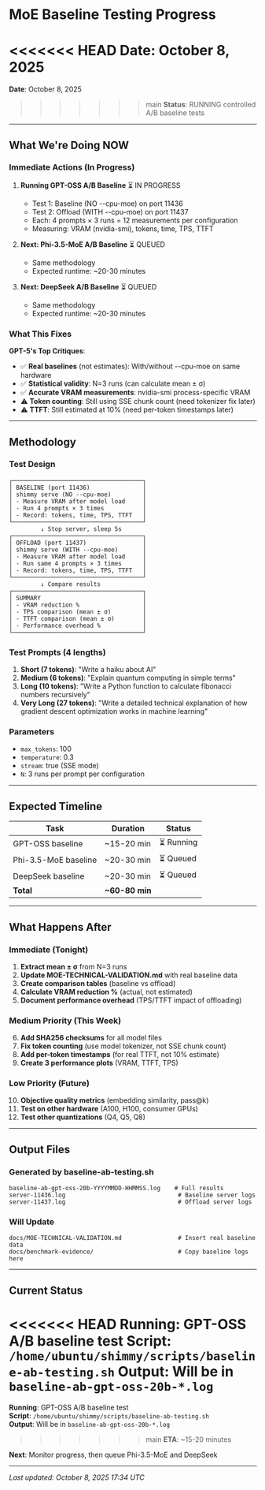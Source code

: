 # MoE Baseline Testing Progress
<<<<<<< HEAD
**Date**: October 8, 2025
=======
**Date**: October 8, 2025  
>>>>>>> main
**Status**: RUNNING controlled A/B baseline tests

---

## What We're Doing NOW

### Immediate Actions (In Progress)
1. **Running GPT-OSS A/B Baseline** ⏳ IN PROGRESS
   - Test 1: Baseline (NO --cpu-moe) on port 11436
   - Test 2: Offload (WITH --cpu-moe) on port 11437
   - Each: 4 prompts × 3 runs = 12 measurements per configuration
   - Measuring: VRAM (nvidia-smi), tokens, time, TPS, TTFT

2. **Next: Phi-3.5-MoE A/B Baseline** ⏳ QUEUED
   - Same methodology
   - Expected runtime: ~20-30 minutes

3. **Next: DeepSeek A/B Baseline** ⏳ QUEUED
   - Same methodology
   - Expected runtime: ~20-30 minutes

### What This Fixes
**GPT-5's Top Critiques**:
- ✅ **Real baselines** (not estimates): With/without --cpu-moe on same hardware
- ✅ **Statistical validity**: N=3 runs (can calculate mean ± σ)
- ✅ **Accurate VRAM measurements**: nvidia-smi process-specific VRAM
- ⚠️ **Token counting**: Still using SSE chunk count (need tokenizer fix later)
- ⚠️ **TTFT**: Still estimated at 10% (need per-token timestamps later)

---

## Methodology

### Test Design
```
┌─────────────────────────────────────┐
│ BASELINE (port 11436)               │
│ shimmy serve (NO --cpu-moe)         │
│ - Measure VRAM after model load     │
│ - Run 4 prompts × 3 times           │
│ - Record: tokens, time, TPS, TTFT   │
└─────────────────────────────────────┘
         ↓ Stop server, sleep 5s
┌─────────────────────────────────────┐
│ OFFLOAD (port 11437)                │
│ shimmy serve (WITH --cpu-moe)       │
│ - Measure VRAM after model load     │
│ - Run same 4 prompts × 3 times      │
│ - Record: tokens, time, TPS, TTFT   │
└─────────────────────────────────────┘
         ↓ Compare results
┌─────────────────────────────────────┐
│ SUMMARY                             │
│ - VRAM reduction %                  │
│ - TPS comparison (mean ± σ)         │
│ - TTFT comparison (mean ± σ)        │
│ - Performance overhead %            │
└─────────────────────────────────────┘
```

### Test Prompts (4 lengths)
1. **Short (7 tokens)**: "Write a haiku about AI"
2. **Medium (6 tokens)**: "Explain quantum computing in simple terms"
3. **Long (10 tokens)**: "Write a Python function to calculate fibonacci numbers recursively"
4. **Very Long (27 tokens)**: "Write a detailed technical explanation of how gradient descent optimization works in machine learning"

### Parameters
- `max_tokens`: 100
- `temperature`: 0.3
- `stream`: true (SSE mode)
- `N`: 3 runs per prompt per configuration

---

## Expected Timeline

| Task | Duration | Status |
|------|----------|--------|
| GPT-OSS baseline | ~15-20 min | ⏳ Running |
| Phi-3.5-MoE baseline | ~20-30 min | ⏳ Queued |
| DeepSeek baseline | ~20-30 min | ⏳ Queued |
| **Total** | **~60-80 min** | |

---

## What Happens After

### Immediate (Tonight)
1. **Extract mean ± σ** from N=3 runs
2. **Update MOE-TECHNICAL-VALIDATION.md** with real baseline data
3. **Create comparison tables** (baseline vs offload)
4. **Calculate VRAM reduction %** (actual, not estimated)
5. **Document performance overhead** (TPS/TTFT impact of offloading)

### Medium Priority (This Week)
6. **Add SHA256 checksums** for all model files
7. **Fix token counting** (use model tokenizer, not SSE chunk count)
8. **Add per-token timestamps** (for real TTFT, not 10% estimate)
9. **Create 3 performance plots** (VRAM, TTFT, TPS)

### Low Priority (Future)
10. **Objective quality metrics** (embedding similarity, pass@k)
11. **Test on other hardware** (A100, H100, consumer GPUs)
12. **Test other quantizations** (Q4, Q5, Q8)

---

## Output Files

### Generated by baseline-ab-testing.sh
```
baseline-ab-gpt-oss-20b-YYYYMMDD-HHMMSS.log    # Full results
server-11436.log                                # Baseline server logs
server-11437.log                                # Offload server logs
```

### Will Update
```
docs/MOE-TECHNICAL-VALIDATION.md                # Insert real baseline data
docs/benchmark-evidence/                        # Copy baseline logs here
```

---

## Current Status

<<<<<<< HEAD
**Running**: GPT-OSS A/B baseline test
**Script**: `/home/ubuntu/shimmy/scripts/baseline-ab-testing.sh`
**Output**: Will be in `baseline-ab-gpt-oss-20b-*.log`
=======
**Running**: GPT-OSS A/B baseline test  
**Script**: `/home/ubuntu/shimmy/scripts/baseline-ab-testing.sh`  
**Output**: Will be in `baseline-ab-gpt-oss-20b-*.log`  
>>>>>>> main
**ETA**: ~15-20 minutes

**Next**: Monitor progress, then queue Phi-3.5-MoE and DeepSeek

---

*Last updated: October 8, 2025 17:34 UTC*
